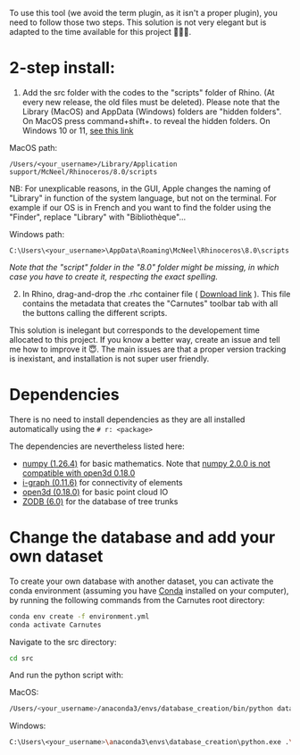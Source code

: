 To use this tool (we avoid the term plugin, as it isn't a proper plugin), you need to follow those two steps. This solution is not very elegant but is adapted to the time available for this project 🏃‍♀️‍➡️.

# 2-step install:
1) Add the src folder with the codes to the "scripts" folder of Rhino. (At every new release, the old files must be deleted). Please note that the Library (MacOS) and AppData (Windows) folders are "hidden folders". On MacOS press command+shift+. to reveal the hidden folders. On Windows 10 or 11, [see this link](https://support.microsoft.com/en-us/windows/view-hidden-files-and-folders-in-windows-97fbc472-c603-9d90-91d0-1166d1d9f4b5#WindowsVersion=Windows_11)

MacOS path:
```
/Users/<your_username>/Library/Application support/McNeel/Rhinoceros/8.0/scripts
```

NB: For unexplicable reasons, in the GUI, Apple changes the naming of "Library" in function of the system language, but not on the terminal. For example if our OS is in French and you want to find the folder using the "Finder", replace "Library" with "Bibliothèque"...

Windows path:

```
C:\Users\<your_username>\AppData\Roaming\McNeel\Rhinoceros\8.0\scripts
```

_Note that the "script" folder in the "8.0" folder might be missing, in which case you have to create it, respecting the exact spelling._

2) In Rhino, drag-and-drop the .rhc container file ( [Download link](https://github.com/ibois-epfl/Carnutes/raw/main/Carnutes.rhc) ). This file contains the metadata that creates the "Carnutes" toolbar tab with all the buttons calling the different scripts.

This solution is inelegant but corresponds to the developement time allocated to this project. If you know a better way, create an issue and tell me how to improve it 😇. The main issues are that a proper version tracking is inexistant, and installation is not super user friendly.

# Dependencies
There is no need to install dependencies as they are all installed automatically using the `# r: <package>`

The dependencies are nevertheless listed here:

- [numpy (1.26.4)](https://numpy.org/) for basic mathematics. Note that [numpy 2.0.0 is not compatible with open3d 0.18.0](https://github.com/isl-org/Open3D/issues/6840)
- [i-graph (0.11.6)](https://igraph.org/) for connectivity of elements
- [open3d (0.18.0)](https://www.open3d.org/) for basic point cloud IO
- [ZODB (6.0)](https://zodb.org/en/latest/) for the database of tree trunks


# Change the database and add your own dataset 
To create your own database with another dataset, you can activate the conda environment (assuming you have [Conda](https://docs.conda.io/projects/conda/en/latest/index.html) installed on your computer), by running the following commands from the Carnutes root directory:

```bash
conda env create -f environment.yml
conda activate Carnutes
```

Navigate to the src directory:

```bash
cd src
```

And run the python script with:

MacOS:

```bash
/Users/<your_username>/anaconda3/envs/database_creation/bin/python database_creator.py
```

Windows:

```bash
C:\Users\<your_username>\anaconda3\envs\database_creation\python.exe .\database_creator.py
```
